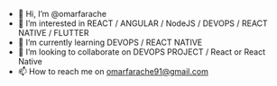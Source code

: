 - 👋 Hi, I’m @omarfarache
- 👀 I’m interested in REACT / ANGULAR / NodeJS / DEVOPS / REACT NATIVE / FLUTTER
- 🌱 I’m currently learning DEVOPS / REACT NATIVE
- 💞️ I’m looking to collaborate on DEVOPS PROJECT / React or React Native
- 📫 How to reach me on omarfarache91@gmail.com

<!---
omarfarache/omarfarache is a ✨ special ✨ repository because its `README.md` (this file) appears on your GitHub profile.
You can click the Preview link to take a look at your changes.
--->

